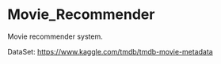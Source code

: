 # Movie_Recommender
Movie recommender system.

DataSet: https://www.kaggle.com/tmdb/tmdb-movie-metadata 

